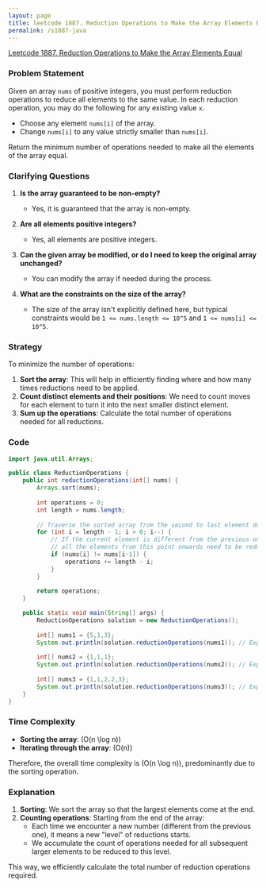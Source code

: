 ```yaml
---
layout: page
title: leetcode 1887. Reduction Operations to Make the Array Elements Equal
permalink: /s1887-java
---
```

[Leetcode 1887. Reduction Operations to Make the Array Elements Equal](https://algoadvance.github.io/algoadvance/l1887)
### Problem Statement

Given an array `nums` of positive integers, you must perform reduction operations to reduce all elements to the same value. In each reduction operation, you may do the following for any existing value `x`.

- Choose any element `nums[i]` of the array.
- Change `nums[i]` to any value strictly smaller than `nums[i]`.

Return the minimum number of operations needed to make all the elements of the array equal.

### Clarifying Questions
1. **Is the array guaranteed to be non-empty?**
   - Yes, it is guaranteed that the array is non-empty.
   
2. **Are all elements positive integers?**
   - Yes, all elements are positive integers.

3. **Can the given array be modified, or do I need to keep the original array unchanged?**
   - You can modify the array if needed during the process.

4. **What are the constraints on the size of the array?**
   - The size of the array isn't explicitly defined here, but typical constraints would be `1 <= nums.length <= 10^5` and `1 <= nums[i] <= 10^5`.

### Strategy

To minimize the number of operations:

1. **Sort the array**: This will help in efficiently finding where and how many times reductions need to be applied.
2. **Count distinct elements and their positions**: We need to count moves for each element to turn it into the next smaller distinct element.
3. **Sum up the operations**: Calculate the total number of operations needed for all reductions.

### Code

```java
import java.util.Arrays;

public class ReductionOperations {
    public int reductionOperations(int[] nums) {
        Arrays.sort(nums);
        
        int operations = 0;
        int length = nums.length;
        
        // Traverse the sorted array from the second to last element down to the first
        for (int i = length - 1; i > 0; i--) {
            // If the current element is different from the previous one,
            // all the elements from this point onwards need to be reduced in one additional operation each
            if (nums[i] != nums[i-1]) {
                operations += length - i;
            }
        }
        
        return operations;
    }

    public static void main(String[] args) {
        ReductionOperations solution = new ReductionOperations();
        
        int[] nums1 = {5,1,3};
        System.out.println(solution.reductionOperations(nums1)); // Expected: 3
        
        int[] nums2 = {1,1,1};
        System.out.println(solution.reductionOperations(nums2)); // Expected: 0
        
        int[] nums3 = {1,1,2,2,3};
        System.out.println(solution.reductionOperations(nums3)); // Expected: 4
    }
}
```

### Time Complexity

- **Sorting the array**: \(O(n \log n)\)
- **Iterating through the array**: \(O(n)\)

Therefore, the overall time complexity is \(O(n \log n)\), predominantly due to the sorting operation.

### Explanation

1. **Sorting**: We sort the array so that the largest elements come at the end.
2. **Counting operations**: Starting from the end of the array:
   - Each time we encounter a new number (different from the previous one), it means a new "level" of reductions starts.
   - We accumulate the count of operations needed for all subsequent larger elements to be reduced to this level.

This way, we efficiently calculate the total number of reduction operations required.